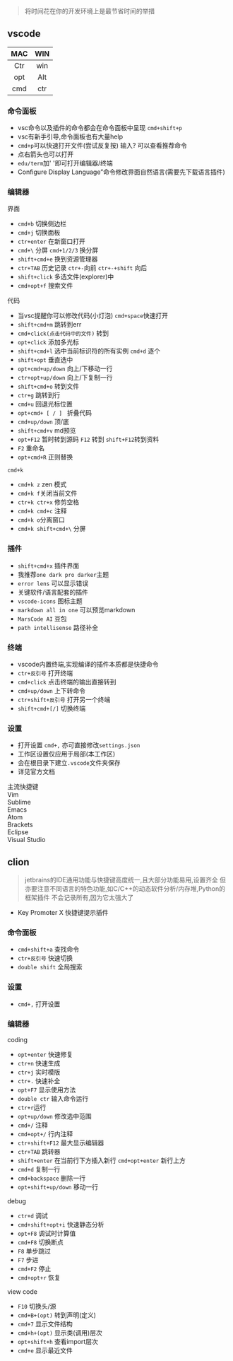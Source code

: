 > 将时间花在你的开发环境上是最节省时间的举措

## vscode

|MAC|WIN|
:----:|:----:|
|Ctr|win|
|opt|Alt|
|cmd|ctr|

### 命令面板

- vsc命令以及插件的命令都会在命令面板中呈现 `cmd+shift+p`
- vsc有新手引导,命令面板也有大量help
- `cmd+p`可以快速打开文件(尝试反复按) 输入? 可以查看推荐命令
- 点右箭头也可以打开
- `edu/term`加' '即可打开编辑器/终端
- Configure Display Language”命令修改界面自然语言(需要先下载语言插件)

### 编辑器

界面

- `cmd+b` 切换侧边栏
- `cmd+j` 切换面板
- `ctr+enter` 在新窗口打开
- `cmd+\` 分屏 `cmd+1/2/3` 换分屏
- `shift+cmd+e` 换到资源管理器
- `ctr+TAB` 历史记录 `ctr+-`向前  `ctr+-+shift` 向后
- `shift+click` 多选文件(explorer)中
- `cmd+opt+f` 搜索文件

代码

- 当vsc提醒你可以修改代码(小灯泡) `cmd+space`快速打开
- `shift+cmd+m` 跳转到err
- `cmd+click(点击代码中的文件)` 转到
- `opt+click` 添加多光标
- `shift+cmd+l` 选中当前标识符的所有实例 `cmd+d` 逐个
- `shift+opt` 垂直选中
- `opt+cmd+up/down` 向上/下移动一行
- `ctr+opt+up/down` 向上/下复制一行
- `shift+cmd+o` 转到文件
- `ctr+g` 跳转到行
- `cmd+u` 回退光标位置
- `opt+cmd+ [ / ] ` 折叠代码
- `cmd+up/down` 顶/底
- `shift+cmd+v` md预览
- `opt+F12` 暂时转到源码 `F12` 转到 `shift+F12`转到资料
- `F2` 重命名
- `opt+cmd+R` 正则替换

`cmd+k`

- `cmd+k z` zen 模式
- `cmd+k f`关闭当前文件
- `ctr+k ctr+x` 修剪空格
- `cmd+k cmd+c` 注释
- `cmd+k o`分离窗口
- `cmd+k shift+cmd+\` 分屏

### 插件

- `shift+cmd+x` 插件界面
- 我推荐`one dark pro darker`主题
- `error lens` 可以显示错误
- 关键软件/语言配套的插件
- `vscode-icons` 图标主题
- `markdown all in one` 可以预览markdown
- `MarsCode AI` 豆包
- `path intellisense` 路径补全

### 终端

- vscode内置终端,实现编译的插件本质都是快捷命令
- `ctr+反引号` 打开终端
- `cmd+click` 点击终端的输出直接转到
- `cmd+up/down` 上下转命令
- `ctr+shift+反引号` 打开另一个终端
- `shift+cmd+[/]` 切换终端

### 设置

- 打开设置 `cmd+,` 亦可直接修改`settings.json`
- 工作区设置仅应用于局部(本工作区)
- 会在根目录下建立`.vscode`文件夹保存
- 详见官方文档

主流快捷键  
Vim  
Sublime  
Emacs  
Atom  
Brackets  
Eclipse  
Visual Studio  


## clion

> jetbrains的IDE通用功能与快捷键高度统一,且大部分功能易用,设置齐全
> 但亦要注意不同语言的特色功能,如C/C++的动态软件分析/内存堆,Python的框架插件
> 不会记录所有,因为它太强大了

- Key Promoter X 快捷键提示插件

### 命令面板

- `cmd+shift+a` 查找命令
- `ctr+反引号` 快速切换
- `double shift` 全局搜索

### 设置

- `cmd+,` 打开设置

### 编辑器

coding

- `opt+enter` 快速修复
- `ctr+n` 快速生成
- `ctr+j` 实时模版
- `ctr+.` 快速补全
- `opt+F7` 显示使用方法
- `double ctr` 输入命令运行
- `ctr+r`运行
- `opt+up/down` 修改选中范围
- `cmd+/` 注释
- `cmd+opt+/` 行内注释
- `ctr+shift+F12` 最大显示编辑器
- `ctr+TAB` 跳转器
- `shift+enter` 在当前行下方插入新行 `cmd+opt+enter` 新行上方
- `cmd+d` 复制一行
- `cmd+backspace` 删除一行
- `opt+shift+up/down` 移动一行

debug

- `ctr+d` 调试
- `cmd+shift+opt+i` 快速静态分析
- `opt+F8` 调试时计算值
- `cmd+F8` 切换断点
- `F8` 单步跳过
- `F7` 步进
- `cmd+F2` 停止
- `cmd+opt+r` 恢复

view code

- `F10` 切换头/源
- `cmd+B+(opt)` 转到声明(定义)
- `cmd+7` 显示文件结构
- `cmd+h+(opt)` 显示类(调用)层次
- `opt+shift+h` 查看import层次
- `cmd+e` 显示最近文件